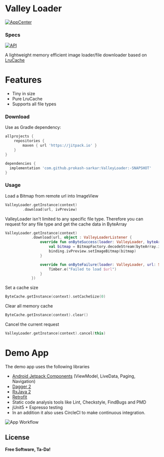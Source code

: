 # Valley Loader

[![AppCenter](https://build.appcenter.ms/v0.1/apps//branches/master/badge)](https://appcenter.ms/orgs/)

### Specs
[![API](https://img.shields.io/badge/API-15%2B-orange.svg?style=flat)](https://android-arsenal.com/api?level=16)

A lightweight memory efficient image loader/file downloader based on [LruCache](https://developer.android.com/reference/android/util/LruCache)  

# Features

  - Tiny in size
  - Pure LruCache
  - Supports all file types

### Download

Use as Gradle dependency:

```gradle
allprojects {
    repositories {
        maven { url 'https://jitpack.io' }
    }
}

dependencies {
  implementation 'com.github.prokash-sarkar:ValleyLoader:-SNAPSHOT'
}
```

### Usage

Load a Bitmap from remote url into ImageView

```kotlin
ValleyLoader.getInstance(context)
        .download(url, ivPreview)
```
        
ValleyLoader isn't limited to any specific file type. Therefore you can request for any file type and get the cache data in ByteArray

```kotlin
ValleyLoader.getInstance(context)
            .download(url, object : ValleyLoaderListener {
                override fun onByteSuccess(loader: ValleyLoader, byteArray: ByteArray, url: String) {
                    val bitmap = BitmapFactory.decodeStream(byteArray.inputStream())
                    binding.ivPreview.setImageBitmap(bitmap)
                }

                override fun onByteFailure(loader: ValleyLoader, url: String) {
                    Timber.e("Failed to load $url")
                }
            })
```

Set a cache size

```kotlin
ByteCache.getInstance(context).setCacheSize(0)
```

Clear all memory cache
```kotlin
ByteCache.getInstance(context).clear()
```

Cancel the current request

```kotlin
ValleyLoader.getInstance(context).cancel(this)
```

# Demo App 
 
 The demo app uses the following libraries 
 
  - [Android Jetpack Components](https://developer.android.com/jetpack) (ViewModel, LiveData, Paging, Navigation)
  - [Dagger 2](https://github.com/google/dagger)
  - [RxJava 2](https://github.com/ReactiveX/RxJava)
  - [Retrofit](https://square.github.io/retrofit/)
  - Static code analysis tools like Lint, Checkstyle, FindBugs and PMD
  - jUnit5 + Espresso testing
  - In an addition it also uses CircleCI to make continuous integration.
 
 ![App Workflow]()
 
License
----

**Free Software, Ta-Da!**
